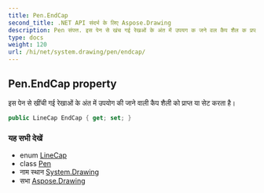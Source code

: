 ```yaml
---
title: Pen.EndCap
second_title: .NET API संदर्भ के लिए Aspose.Drawing
description: Pen संपत्त. इस पेन से खंच गई रेखओं के अंत में उपयग क जने वल कैप शैल क प्रप्त य सेट करत है
type: docs
weight: 120
url: /hi/net/system.drawing/pen/endcap/
---
```

## Pen.EndCap property

इस पेन से खींची गई रेखाओं के अंत में उपयोग की जाने वाली कैप शैली को प्राप्त या सेट करता है।

```csharp
public LineCap EndCap { get; set; }
```

### यह सभी देखें

* enum [LineCap](../../../system.drawing.drawing2d/linecap/)
* class [Pen](../)
* नाम स्थान [System.Drawing](../../pen/)
* सभा [Aspose.Drawing](../../../)


